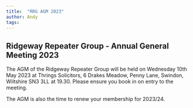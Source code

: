 ```yaml
---
title:  "RRG AGM 2023"
author: Andy
tags: 
---
```


Ridgeway Repeater Group - Annual General Meeting 2023
-----------------------------------------------------

The AGM of the Ridgeway Repeater Group will be held on Wednesday 10th May 2023 at Thrings Solicitors, 6 Drakes Meadow, Penny Lane, Swindon, Wiltshire SN3 3LL at 19.30.
Please ensure you book in on entry to the meeting.

The AGM is also the time to renew your membership for 2023/24. 
